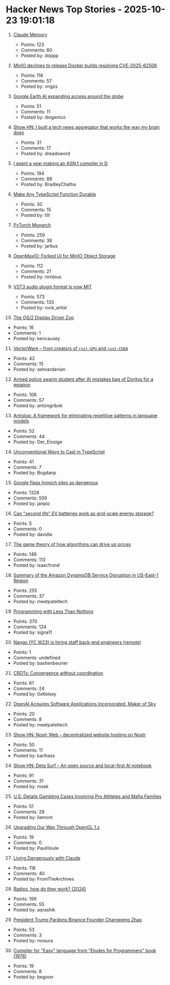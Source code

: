# Hacker News Top Stories - 2025-10-23 19:01:18

1. [Claude Memory](https://www.anthropic.com/news/memory)
   - Points: 123
   - Comments: 60
   - Posted by: doppp

2. [MinIO declines to release Docker builds resolving CVE-2025-62506](https://github.com/minio/minio/issues/21647)
   - Points: 116
   - Comments: 57
   - Posted by: vngzs

3. [Google Earth AI expanding access around the globe](https://blog.google/technology/research/new-updates-and-more-access-to-google-earth-ai/)
   - Points: 51
   - Comments: 11
   - Posted by: diogenico

4. [Show HN: I built a tech news aggregator that works the way my brain does](https://deadstack.net/recent)
   - Points: 31
   - Comments: 17
   - Posted by: dreadsword

5. [I spent a year making an ASN.1 compiler in D](https://bradley.chatha.dev/blog/dlang-propaganda/asn1-compiler-in-d/)
   - Points: 194
   - Comments: 88
   - Posted by: BradleyChatha

6. [Make Any TypeScript Function Durable](https://useworkflow.dev/)
   - Points: 30
   - Comments: 15
   - Posted by: tilt

7. [PyTorch Monarch](https://pytorch.org/blog/introducing-pytorch-monarch/)
   - Points: 259
   - Comments: 36
   - Posted by: jarbus

8. [OpenMaxIO: Forked UI for MinIO Object Storage](https://github.com/OpenMaxIO/openmaxio-object-browser)
   - Points: 112
   - Comments: 21
   - Posted by: nimbius

9. [VST3 audio plugin format is now MIT](https://forums.steinberg.net/t/vst-3-8-0-sdk-released/1011988)
   - Points: 573
   - Comments: 133
   - Posted by: rock_artist

10. [The OS/2 Display Driver Zoo](https://www.os2museum.com/wp/the-os-2-display-driver-zoo/)
   - Points: 16
   - Comments: 1
   - Posted by: kencausey

11. [VectorWare – from creators of `rust-GPU` and `rust-CUDA`](https://www.vectorware.com/blog/announcing-vectorware/)
   - Points: 42
   - Comments: 15
   - Posted by: ashvardanian

12. [Armed police swarm student after AI mistakes bag of Doritos for a weapon](https://www.dexerto.com/entertainment/armed-police-swarm-student-after-ai-mistakes-bag-of-doritos-for-a-weapon-3273512/)
   - Points: 108
   - Comments: 57
   - Posted by: antongribok

13. [Antislop: A framework for eliminating repetitive patterns in language models](https://arxiv.org/abs/2510.15061)
   - Points: 52
   - Comments: 44
   - Posted by: Der_Einzige

14. [Unconventional Ways to Cast in TypeScript](https://wolfgirl.dev/blog/2025-10-22-4-unconventional-ways-to-cast-in-typescript/)
   - Points: 41
   - Comments: 7
   - Posted by: Bogdanp

15. [Google flags Immich sites as dangerous](https://immich.app/blog/google-flags-immich-as-dangerous)
   - Points: 1328
   - Comments: 559
   - Posted by: janpio

16. [Can "second life" EV batteries work as grid-scale energy storage?](https://www.volts.wtf/p/can-second-life-ev-batteries-work)
   - Points: 5
   - Comments: 0
   - Posted by: davidw

17. [The game theory of how algorithms can drive up prices](https://www.quantamagazine.org/the-game-theory-of-how-algorithms-can-drive-up-prices-20251022/)
   - Points: 149
   - Comments: 113
   - Posted by: isaacfrond

18. [Summary of the Amazon DynamoDB Service Disruption in US-East-1 Region](https://aws.amazon.com/message/101925/)
   - Points: 255
   - Comments: 37
   - Posted by: meetpateltech

19. [Programming with Less Than Nothing](https://joshmoody.org/blog/programming-with-less-than-nothing/)
   - Points: 370
   - Comments: 124
   - Posted by: signa11

20. [Nango (YC W23) is hiring staff back-end engineers (remote)](https://www.nango.dev/careers)
   - Points: 1
   - Comments: undefined
   - Posted by: bastienbeurier

21. [CRDTs: Convergence without coordination](https://read.thecoder.cafe/p/crdt)
   - Points: 61
   - Comments: 24
   - Posted by: 0xKelsey

22. [OpenAI Acquires Software Applications Incorporated, Maker of Sky](https://openai.com/index/openai-acquires-software-applications-incorporated)
   - Points: 20
   - Comments: 8
   - Posted by: meetpateltech

23. [Show HN: Nostr Web – decentralized website hosting on Nostr](https://nweb.shugur.com)
   - Points: 50
   - Comments: 11
   - Posted by: karihass

24. [Show HN: Deta Surf – An open source and local-first AI notebook](https://github.com/deta/surf)
   - Points: 91
   - Comments: 31
   - Posted by: mxek

25. [U.S. Details Gambling Cases Involving Pro Athletes and Mafia Families](https://www.nytimes.com/live/2025/10/23/nyregion/nba-illegal-gambling-arrests)
   - Points: 51
   - Comments: 29
   - Posted by: ilamont

26. [Upgrading Our Way Through OpenGL 1.x](https://bumbershootsoft.wordpress.com/2025/09/27/upgrading-our-way-through-opengl-1-x/)
   - Points: 19
   - Comments: 0
   - Posted by: PaulHoule

27. [Living Dangerously with Claude](https://simonwillison.net/2025/Oct/22/living-dangerously-with-claude/)
   - Points: 116
   - Comments: 40
   - Posted by: FromTheArchives

28. [Radios, how do they work? (2024)](https://lcamtuf.substack.com/p/radios-how-do-they-work)
   - Points: 199
   - Comments: 55
   - Posted by: aqrashik

29. [President Trump Pardons Binance Founder Changpeng Zhao](https://www.bbc.com/news/articles/cly1qrl9l1qo)
   - Points: 53
   - Comments: 3
   - Posted by: mosura

30. [Compiler for "Easy" language from "Etudes for Programmers" book (1978)](https://github.com/begoon/easy)
   - Points: 19
   - Comments: 8
   - Posted by: begoon

